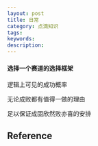 ```yaml
---
layout: post
title: 日常
category: 点滴知识
tags: 
keywords: 
description: 
---
```


#### 选择一个赛道的选择框架

逻辑上可见的成功概率

无论成败都有值得一做的理由

足以保证成固欣然败亦喜的安排

## Reference

